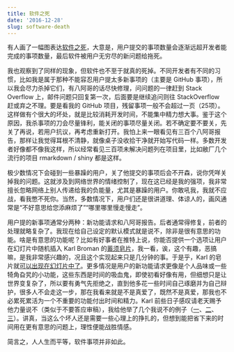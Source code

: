```yaml
---
title: 软件之死
date: '2016-12-28'
slug: software-death
---
```


有人画了一幅图表达[软件之死](http://tinyletter.com/programming-beyond-practices/letters/the-sad-graph-of-software-death)，大意是，用户提交的事项数量会逐渐远超开发者能完成的事项数量，最后软件被用户无穷尽的新问题给拖死。

我也观察到了同样的现象，但软件也不至于就真的死掉。不同开发者有不同的习惯，比如我是属于那种不能容忍用户提太多新事项的（主要是 GitHub 事项），所以我会尽力杀掉它们，有八阿哥的话尽快修理，问问题的一律赶到 Stack Overflow 上，邮件问题只回复第一次，后面要是继续追问则往 StackOverflow 赶或弃之不理。要是看我的 GitHub 项目，残留事项一般不会超过一页（25项）。这样做有个很大的坏处，就是比较消耗开发时间，不能集中精力想大事。鉴于这个原因，我杀事项的刀会尽量锋利，能关闭的事项尽量关闭。若不确定要不要关，先关了再说，若用户抗议，再考虑重新打开。我怕上来一眼看见有三百个八阿哥报告，那样让我觉得耳根不清静，就像桌子没收拾干净就开始写代码一样。多数开发者好像都不像我这样，所以经常看见三百项未解决问题列在项目里，比如敝厂几个流行的项目 rmarkdown / shiny 都是这样。

极少数情况下会碰到一些暴躁的用户，关了他提交的事项后会不开森，说你凭咩关掉我的问题。这就涉及到网络世界的情绪控制了，现在这已经是我的强项，我非常擅长忽略网络上别人传递给我的负能量，尤其是暴躁的用户。你敢吼我，我就不应战，看我憋不死你。当然，多数情况下，用户们还是很讲道理、体谅人的，画风通常是“不好意思给您添麻烦了”“哪里哪里慢走慢走”。

用户提的新事项通常分两种：新功能请求和八阿哥报告。后者通常得修复，前者的处理就略复杂了。我现在给自己设定的默认模式就是说不，除非是很有意思的功能。啥是有意思的功能呢？比如有好事者在推特上说，你能否提供一个选项让用户在幻灯片中随机插入 Karl Broman 的[蓄须皂片](https://github.com/yihui/xaringan/issues/1)，我一看，诶，这个有趣，恶搞嘛，是我非常感兴趣的，况且这个实现起来只是几分钟的事。于是乎，Karl 的皂片就[可以出现在幻灯片中了](http://slides.yihui.org/xaringan/zh-CN.html)。更多情况是用户的新功能请求更像是个人品味或一些犄角旮旯的小功能，这些东西是时间的吸血鬼，即使初看好像有用，但细想只是让世界变复杂了，所以要有勇气先拒绝之，直到他多花一些时间自己琢磨并为自己辩护，很多人不会走这一步，那在我看来就是不是真爱了，既然不是真爱，那我也不必累死累活为一个不重要的功能付出时间和精力。Karl 前些日子感叹请老天赐予他力量说不（类似于不要答应审稿），我给他举了几个我说不的例子（[一](https://github.com/rstudio/bookdown/issues/238)、[二](https://github.com/rstudio/bookdown/issues/259)、[三](https://github.com/rstudio/bookdown/issues/251)）。讲真，当这么个坏人还是需要一些心理上的挣扎的，但想到能把省下来的时间用在更有意思的问题上，理性便能战胜情感。

简言之，人人生而平等，软件事项并非如此。
